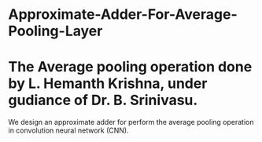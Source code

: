 # Approximate-Adder-For-Average-Pooling-Layer
# The Average pooling operation done by L. Hemanth Krishna, under gudiance of Dr. B. Srinivasu.
We design an approximate adder for perform the average pooling operation in convolution neural network (CNN).
